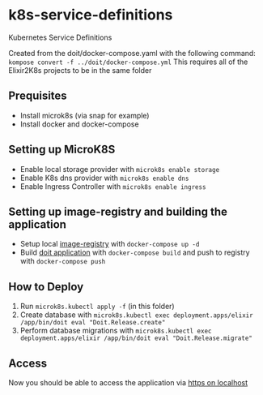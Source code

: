 # k8s-service-definitions
Kubernetes Service Definitions

Created from the doit/docker-compose.yaml with the following command:
`kompose convert -f ../doit/docker-compose.yml`
This requires all of the Elixir2K8s projects to be in the same folder

## Prequisites
- Install microk8s (via snap for example)
- Install docker and docker-compose

## Setting up MicroK8S
- Enable local storage provider with `microk8s enable storage`
- Enable K8s dns provider with `microk8s enable dns`
- Enable Ingress Controller with `microk8s enable ingress`

## Setting up image-registry and building the application
- Setup local [image-registry](https://github.com/Elixir2K8s/image-registry) with `docker-compose up -d`
- Build [doit application](https://github.com/Elixir2K8s/doit) with `docker-compose build` and push to registry with `docker-compose push`

## How to Deploy
1. Run `microk8s.kubectl apply -f` (in this folder)
2. Create database with `microk8s.kubectl exec deployment.apps/elixir /app/bin/doit eval "Doit.Release.create"`
3. Perform database migrations with `microk8s.kubectl exec deployment.apps/elixir /app/bin/doit eval "Doit.Release.migrate"`

## Access
Now you should be able to access the application via [https on localhost](https://localhost)
